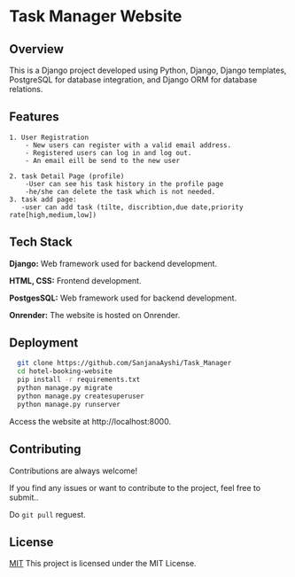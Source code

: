 
# Task Manager Website
## Overview

This is a Django project developed using Python, Django, Django templates, PostgreSQL for database integration, and Django ORM for database relations.





## Features

    1. User Registration
        - New users can register with a valid email address.
        - Registered users can log in and log out.
        - An email eill be send to the new user

    2. task Detail Page (profile)
        -User can see his task history in the profile page 
        -he/she can delete the task which is not needed.
    3. task add page:
       -user can add task (tilte, discribtion,due date,priority rate[high,medium,low])
 
## Tech Stack

**Django:** Web framework used for backend development.

**HTML, CSS:** Frontend development.

**PostgesSQL:** Web framework used for backend development.

**Onrender:** The website is hosted on Onrender.


## Deployment

```bash
  git clone https://github.com/SanjanaAyshi/Task_Manager
  cd hotel-booking-website
  pip install -r requirements.txt
  python manage.py migrate
  python manage.py createsuperuser
  python manage.py runserver
```
Access the website at http://localhost:8000.


## Contributing

Contributions are always welcome!

If you find any issues or want to contribute to the project, feel free to submit..

Do `git pull` reguest.


## License

[MIT](https://choosealicense.com/licenses/mit/)
This project is licensed under the MIT License.

